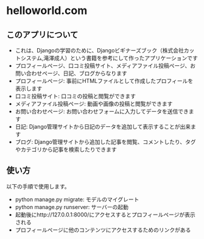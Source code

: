 # helloworld.com
## このアプリについて
- これは、Djangoの学習のために、Djangoビギナーズブック（株式会社カットシステム,滝澤成人）という書籍を参考にして作ったアプリケーションです
- プロフィールページ、口コミ投稿サイト、メディアファイル投稿ページ、お問い合わせページ、日記、ブログからなります
- プロフィールページ: 事前にHTMLファイルとして作成したプロフィールを表示します
- 口コミ投稿サイト: 口コミの投稿と閲覧ができます
- メディアファイル投稿ページ: 動画や画像の投稿と閲覧ができます
- お問い合わせページ: お問い合わせフォームに入力してデータを送信できます
- 日記: Django管理サイトから日記のデータを追加して表示することが出来ます
- ブログ: Django管理サイトから追加した記事を閲覧、コメントしたり、タグやカテゴリから記事を検索したりできます

## 使い方
以下の手順で使用します。
- python manage.py migrate: モデルのマイグレート
- python manage.py runserver: サーバーの起動
- 起動後にhttp://127.0.0.1:8000/にアクセスするとプロフィールページが表示される
- プロフィールページに他のコンテンツにアクセスするためのリンクがある
